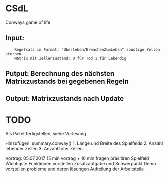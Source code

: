 # CSdL

Conways game of life

## Input:
        Regelsatz im Format: "Überleben/ErwachenZumLeben" sonstige Zellen sterben
        Matrix mit Zellenzustand: 0 für Tod 1 für Lebendig

## Putput: Berechnung des nächsten Matrixzustands bei gegebenen Regeln


## Output: Matrixzustands nach Update


# TODO

Als Paket fertigstellen, siehe Vorlesung

Hinzufügen:
        summary.conway()
        1. Länge und Breite des Spielfelds
        2. Anzahl lebender Zellen
        3. Anzahl toter Zellen
        
        
        
        
       
Vortrag:                05.07.2017
        15 min vortrag + 10 min fragen
        präsitiren Spielfeld
        Wichtigste Funktionen vorstellen
        Zusatzaufgabe und Schwerpunkt
        Demo vorstellen
        probleme und deren lösungen
        Aufteilung der Arbeitsteile

